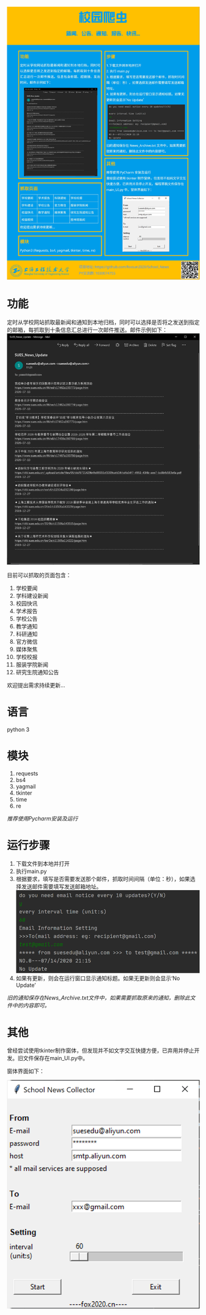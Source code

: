 !['publisher'](img/page01.jpg)


# 功能
定时从学校网站抓取最新闻和通知到本地归档，同时可以选择是否将之发送到指定的邮箱，每抓取到十条信息汇总进行一次邮件推送。邮件示例如下：
!['mail'](img/mail.png)

目前可以抓取的页面包含：

1. 学校要闻
2. 学科建设新闻
3. 校园快讯
4. 学术报告
5. 学校公告
6. 教学通知
7. 科研通知
8. 官方微信
9. 媒体聚焦
10. 学校校报
11. 服装学院新闻
12. 研究生院通知公告

欢迎提出需求持续更新...

# 语言
python 3

# 模块
1. requests
2. bs4
3. yagmail
4. tkinter
5. time
6. re

*推荐使用Pycharm安装及运行*

# 运行步骤
1. 下载文件到本地并打开
2. 执行main.py
3. 根据要求，填写是否需要发送那个邮件，抓取时间间隔（单位：秒），如果选择发送邮件需要填写发送邮箱地址。
!['run'](img/run.png)
4. 如果有更新，则会在运行窗口显示通知标题。如果无更新则会显示‘No Update’

*旧的通知保存在News_Archive.txt文件中，如果需要抓取原来的通知，删除此文件中的内容即可。*


# 其他
曾经尝试使用tkinter制作窗体，但发现并不如文字交互快捷方便，已弃用并停止开发。旧文件保存在main_UI.py中。

窗体界面如下：

!['ui'](img/ui_demo.png)
